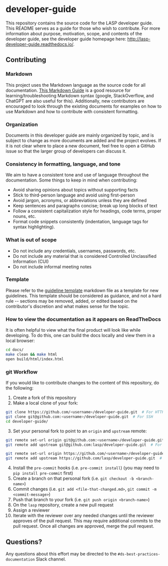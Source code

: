 # developer-guide

This repository contains the source code for the LASP developer guide. This README serves as a guide for those who wish
to contribute. For more information about purpose, motivation, scope, and contents of the developer guide, see the
developer guide homepage here: http://lasp-developer-guide.readthedocs.io/.

## Contributing

### Markdown

This project uses the Markdown language as the source code for all documentation.
[This Markdown Guide](https://markdownguide.org) is a good resource for learning/troubleshooting Markdown syntax (google,
StackOverflow, and ChatGPT are also useful for this). Additionally, new contributors are encouraged to look through the
existing documents for examples on how to use Markdown and how to contribute with consistent formatting.

### Organization

Documents in this developer guide are mainly organized by topic, and is subject to change as more documents are added
and the project evolves. If it is not clear where to place a new document, feel free to open a GitHub issue so that the
larger group of developers can discuss it.

### Consistency in formatting, language, and tone

We aim to have a consistent tone and use of language throughout the documentation. Some things to keep in mind when
contributing:

* Avoid sharing opinions about topics without supporting facts
* Stick to third-person language and avoid using first-person
* Avoid jargon, acronyms, or abbreviations unless they are defined
* Keep sentences and paragraphs concise; break up long blocks of text
* Follow a consistent capitalization style for headings, code terms, proper nouns, etc.
* Format code snippets consistently (indentation, language tags for syntax highlighting).

### What is out of scope

* Do not include any credentials, usernames, passwords, etc.
* Do not include any material that is considered Controlled Unclassified Information (CUI)
* Do not include informal meeting notes

### Template

Please refer to the
[guideline template](https://github.com/lasp/developer-guide/blob/main/guideline_template.md) markdown file as a
template for new guidelines. This template should be considered as guidance, and not a hard rule -- sections may be
removed, added, or edited based on the contributor's discretion and what makes sense for the topic.

### How to view the documentation as it appears on ReadTheDocs

It is often helpful to view what the final product will look like while developing. To do this, one can build the
docs locally and view them in a local browser:

```bash
cd docs/
make clean && make html
open build/html/index.html
```

### git Workflow

If you would like to contribute changes to the content of this repository, do the following:

1. Create a fork of this repository
2. Make a local clone of your fork:

```bash
git clone https://github.com/<username>/developer-guide.git  # For HTTPS
git clone git@github.com:<username>/developer-guide.git  # For SSH
cd developer-guide/
```

3. Set your personal fork to point to an ``origin`` and ``upstream`` remote:

```bash
git remote set-url origin git@github.com:<username>/developer-guide.git  # For SSH
git remote add upstream git@github.com:lasp/developer-guide.git  # For SSH

git remote set-url origin https://github.com/<username>/developer-guide.git  # For HTTPS
git remote add upstream https://github.com/lasp/developer-guide.git  # For HTTPS
```

4. Install the ``pre-commit`` hooks (i.e. ``pre-commit install``) (you may need to ``pip install pre-commit`` first)
5. Create a branch on that personal fork (i.e. ``git checkout -b <branch-name>``)
6. Commit changes (i.e. ``git add <file-that-changed.md>``, ``git commit -m <commit-message>``)
7. Push that branch to your fork (i.e. ``git push origin <branch-name>``)
8. On the ``lasp`` repository, create a new pull request
9. Assign a reviewer
10. Iterate with the reviewer over any needed changes until the reviewer approves of the pull request. This may require
    additional commits to the pull request. Once all changes are approved, merge the pull request.

<!-- markdownlint-disable-next-line MD026 -->
## Questions?

Any questions about this effort may be directed to the ``#ds-best-practices-documentation`` Slack channel.
